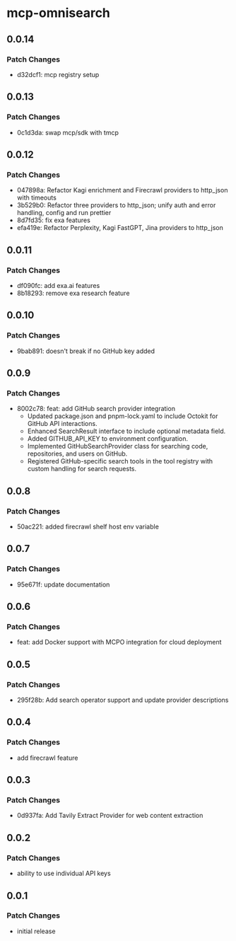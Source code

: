 # mcp-omnisearch

## 0.0.14

### Patch Changes

- d32dcf1: mcp registry setup

## 0.0.13

### Patch Changes

- 0c1d3da: swap mcp/sdk with tmcp

## 0.0.12

### Patch Changes

- 047898a: Refactor Kagi enrichment and Firecrawl providers to
  http_json with timeouts
- 3b529b0: Refactor three providers to http_json; unify auth and error
  handling, config and run prettier
- 8d7fd35: fix exa features
- efa419e: Refactor Perplexity, Kagi FastGPT, Jina providers to
  http_json

## 0.0.11

### Patch Changes

- df090fc: add exa.ai features
- 8b18293: remove exa research feature

## 0.0.10

### Patch Changes

- 9bab891: doesn't break if no GitHub key added

## 0.0.9

### Patch Changes

- 8002c78: feat: add GitHub search provider integration
  - Updated package.json and pnpm-lock.yaml to include Octokit for
    GitHub API interactions.
  - Enhanced SearchResult interface to include optional metadata
    field.
  - Added GITHUB_API_KEY to environment configuration.
  - Implemented GitHubSearchProvider class for searching code,
    repositories, and users on GitHub.
  - Registered GitHub-specific search tools in the tool registry with
    custom handling for search requests.

## 0.0.8

### Patch Changes

- 50ac221: added firecrawl shelf host env variable

## 0.0.7

### Patch Changes

- 95e671f: update documentation

## 0.0.6

### Patch Changes

- feat: add Docker support with MCPO integration for cloud deployment

## 0.0.5

### Patch Changes

- 295f28b: Add search operator support and update provider
  descriptions

## 0.0.4

### Patch Changes

- add firecrawl feature

## 0.0.3

### Patch Changes

- 0d937fa: Add Tavily Extract Provider for web content extraction

## 0.0.2

### Patch Changes

- ability to use individual API keys

## 0.0.1

### Patch Changes

- initial release
